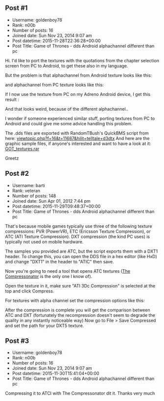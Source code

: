 ## Post #1
- Username: goldenboy78
- Rank: n00b
- Number of posts: 16
- Joined date: Sun Nov 23, 2014 9:07 am
- Post datetime: 2015-11-28T22:36:28+00:00
- Post Title: Game of Thrones - dds Android alphachannel different than pc

Hi. I'd like to port the textures with the quotations from the chapter selection screen from PC to Android, to get these also in my language.

But the problem is that alphachannel from Android texture looks like this:



and alphachannel from PC texture looks like this:




If I now use the texture from PC on my Adreno Android device, I get this result :



And that looks weird, because of the different alphachannel..

I wonder if someone experienced similar stuff, porting textures from PC to Android and could give me some advice handling this problem.

The .dds files are exported with RandomTBush's QuickBMS script from here: [viewtopic.php?f=16&t=11687&hilit=telltale+d3dtx](http://forum.xentax.com/viewtopic.php?f=16&t=11687&hilit=telltale+d3dtx)
And here are the graphic sample files, if anyone's interested and want to have a look at it: [GOT_textures.rar](http://www.file-upload.net/download-11080260/GOT_textures.rar.html)

Greetz
## Post #2
- Username: barti
- Rank: veteran
- Number of posts: 148
- Joined date: Sun Apr 01, 2012 7:44 pm
- Post datetime: 2015-11-29T09:48:37+00:00
- Post Title: Game of Thrones - dds Android alphachannel different than pc

That's because mobile games typically use three of the following texture compressions: PVR (PowerVR), ETC (Ericsson Texture Compression), or ATC (ATI Texture Compression). DXT compression (the kind PC uses) is typically not used on mobile hardware.

The samples you provided are ATC, but the script exports them with a DXT1 header. To change this, you can open the DDS file in a hex editor (like HxD) and change "DXT1" in the header to "ATIC" then save.



Now you're going to need a tool that opens ATC textures ([The Compressonator](http://developer.amd.com/tools-and-sdks/archive/legacy-cpu-gpu-tools/the-compressonator/) is the only one I know of).

Open the texture in it, make sure "ATI 3Dc Compression" is selected at the top and click Compress.



For textures with alpha channel set the compression options like this:



After the compression is complete you will get the comparison between ATC and DXT (fortunately the recompression doesn't seem to degrade the quality in any instantly noticeable way)
Now go to File > Save Compressed and set the path for your DXT5 texture.
## Post #3
- Username: goldenboy78
- Rank: n00b
- Number of posts: 16
- Joined date: Sun Nov 23, 2014 9:07 am
- Post datetime: 2015-11-30T15:41:04+00:00
- Post Title: Game of Thrones - dds Android alphachannel different than pc

Compressing it to ATCI with The Compressonator dit it. Thanks very much
